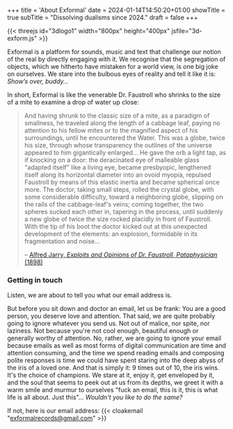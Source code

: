 +++
title = 'About Exformal'
date = 2024-01-14T14:50:20+01:00
showTitle = true
subTitle = "Dissolving dualisms since 2024."
draft = false
+++

{{< threejs id="3dlogo1" width="800px" height="400px" jsfile="3d-exform.js" >}}

Exformal is a platform for sounds, music and text that challenge our notion of the real by directly engaging with it. We recognise that the segregation of objects, which we hitherto have mistaken for a world view, is one big joke on ourselves. We stare into the bulbous eyes of reality and tell it like it is: _Show’s over, buddy…_

In short, Exformal is like the venerable Dr. Faustroll who shrinks to the size of a mite to examine a drop of water up close:

> And having shrunk to the classic size of a mite, as a paradigm of smallness, he traveled along the length of a cabbage leaf, paying no attention to his fellow mites or to the magnified aspect of his surroundings, until he encountered the Water. This was a globe, twice his size, through whose transparency the outlines of the universe appeared to him gigantically enlarged... He gave the orb a light tap, as if knocking on a door: the deracinated eye of malleable glass "adapted itself" like a living eye, became presbyopic, lengthened itself along its horizontal diameter into an ovoid myopia, repulsed Faustroll by means of this elastic inertia and became spherical once more. The doctor, taking small steps, rolled the crystal globe, with some considerable difficulty, toward a neighboring globe, slipping on the rails of the cabbage-leaf's veins; coming together, the two spheres sucked each other in, tapering in the process, until suddenly a new globe of twice the size rocked placidly in front of Faustroll.
> With the tip of his boot the doctor kicked out at this unexpected development of the elements: an explosion, formidable in its fragmentation and noise...
>
> – [Alfred Jarry, _Exploits and Opinions of Dr. Faustroll, Pataphysician_ (1898)](https://exactchange.com/books/p/alfred-jarry-exploits-amp-opinions-of-dr-faustroll-pataphysician)


### Getting in touch

Listen, we are about to tell you what our email address is. 

But before you sit down and doctor an email, let us be frank:  You are a good person, you deserve love and attention. That said, we are quite probably going to ignore whatever you send us. Not out of malice, nor spite, nor laziness. Not because you're not cool enough, beautiful enough or generally worthy of attention. No, rather, we are going to ignore your email because emails as well as most forms of digital communication are time and attention consuming, and the time we spend reading emails and composing polite responses is time we could have spent staring into the deep abyss of the iris of a loved one. And that is simply it: 9 times out of 10, the iris wins. It's the choice of champions. We stare at it, enjoy it, get enveloped by it, and the soul that seems to peek out at us from its depths, we greet it with a warm smile and murmur to ourselves "fuck an email, this is it, this is what life is all about. Just this"... _Wouldn't you like to do the same?_

If not, here is our email address: {{< cloakemail "exformalrecords@gmail.com" >}}

